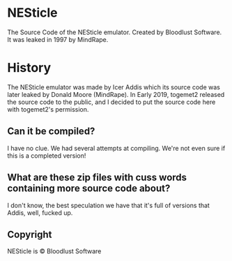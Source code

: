 # NESticle
The Source Code of the NESticle emulator. Created by Bloodlust Software. It was leaked in 1997 by MindRape.

# History
The NESticle emulator was made by Icer Addis which its source code was later leaked by Donald Moore (MindRape). In Early 2019, togemet2 released the source code to the public, and I decided to put the source code here with togemet2's permission.

## Can it be compiled?
I have no clue. We had several attempts at compiling. We're not even sure if this is a completed version!

## What are these zip files with cuss words containing more source code about?
I don't know, the best speculation we have that it's full of versions that Addis, well, fucked up.

## Copyright
NESticle is © Bloodlust Software
